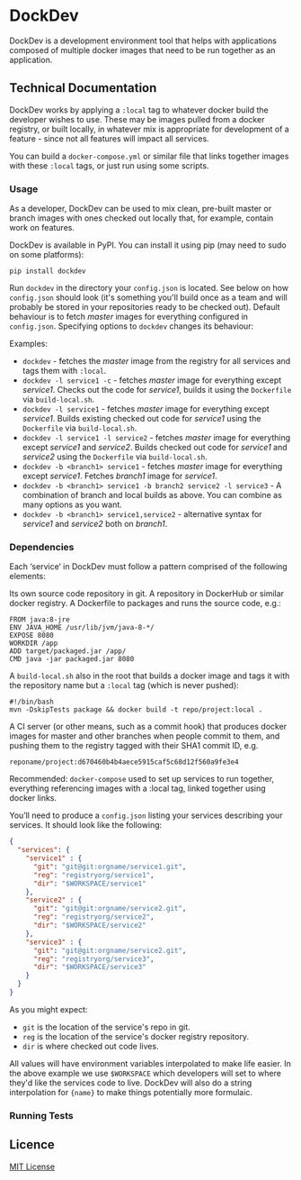 # DockDev

DockDev is a development environment tool that helps with applications composed of multiple docker images that need to be run together as an application.

## Technical Documentation

DockDev works by applying a `:local` tag to whatever docker build the developer wishes to use. These may be images pulled from a docker registry, or built locally, in whatever mix is appropriate for development of a feature - since not all features will impact all services. 

You can build a `docker-compose.yml` or similar file that links together images with these `:local` tags, or just run using some scripts.

### Usage

As a developer, DockDev can be used to mix clean, pre-built master or branch images with ones checked out locally that, for example, contain work on features.

DockDev is available in PyPI. You can install it using pip (may need to sudo on some platforms):

```
pip install dockdev
```

Run `dockdev` in the directory your `config.json` is located. See below on how `config.json` should look (it's something you'll build once as a team and will probably be stored in your repositories ready to be checked out). Default behaviour is to fetch *master* images for everything configured in `config.json`. Specifying options to `dockdev` changes its behaviour:

Examples:
* `dockdev` - fetches the *master* image from the registry for all services and tags them with `:local`.
* `dockdev -l service1 -c` - fetches *master* image for everything except *service1*. Checks out the code for *service1*, builds it using the `Dockerfile` via `build-local.sh`. 
* `dockdev -l service1` - fetches *master* image for everything except *service1*. Builds existing checked out code for *service1* using the `Dockerfile` via `build-local.sh`. 
* `dockdev -l service1 -l service2`  - fetches *master* image for everything except *service1* and *service2*. Builds checked out code for *service1* and *service2* using the `Dockerfile` via `build-local.sh`. 
* `dockdev -b <branch1> service1` - fetches *master* image for everything except *service1*. Fetches *branch1* image for *service1*.
* `dockdev -b <branch1> service1 -b branch2 service2 -l service3` - A combination of branch and local builds as above. You can combine as many options as you want.
* `dockdev -b <branch1> service1,service2` - alternative syntax for *service1* and *service2* both on *branch1*.

### Dependencies

Each ‘service’ in DockDev must follow a pattern comprised of the following elements:

Its own source code repository in git.
A repository in DockerHub or similar docker registry.
A Dockerfile to packages and runs the source code, e.g.:

```
FROM java:8-jre
ENV JAVA_HOME /usr/lib/jvm/java-8-*/
EXPOSE 8080
WORKDIR /app
ADD target/packaged.jar /app/
CMD java -jar packaged.jar 8080
```

A `build-local.sh` also in the root that builds a docker image and tags it with the repository name but a `:local` tag (which is never pushed):

```
#!/bin/bash
mvn -DskipTests package && docker build -t repo/project:local .
```

A CI server (or other means, such as a commit hook) that produces docker images for master and other branches when people commit to them, and pushing them to the registry tagged with their SHA1 commit ID, e.g. 

```
reponame/project:d670460b4b4aece5915caf5c68d12f560a9fe3e4
```

Recommended: `docker-compose` used to set up services to run together, everything referencing images with a :local tag, linked together using docker links.

You’ll need to produce a `config.json` listing your services describing your services. It should look like the following:

```json
{
  "services": {
    "service1" : {
      "git": "git@git:orgname/service1.git", 
      "reg": "registryorg/service1", 
      "dir": "$WORKSPACE/service1"
    },
    "service2" : {
      "git": "git@git:orgname/service2.git",
      "reg": "registryorg/service2", 
      "dir": "$WORKSPACE/service2"
    },
    "service3" : {
      "git": "git@git:orgname/service2.git",
      "reg": "registryorg/service3", 
      "dir": "$WORKSPACE/service3"
    }
  }
}
```

As you might expect:

 * `git` is the location of the service's repo in git.
 * `reg` is the location of the service's docker registry repository.
 * `dir` is where checked out code lives.

All values will have environment variables interpolated to make life easier. In the above example we use `$WORKSPACE` which developers will set to where they'd like the services code to live. DockDev will also do a string interpolation for `{name}` to make things potentially more formulaic.

### Running Tests

## Licence

[MIT License](LICENCE)
